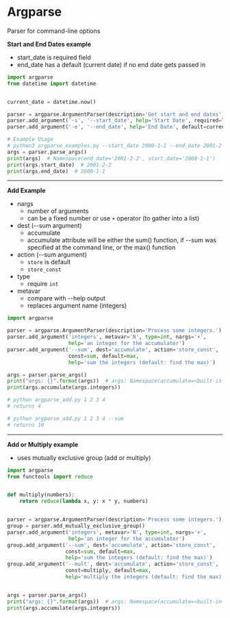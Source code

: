 # Argparse

Parser for command-line options

**Start and End Dates example**
- start_date is required field
- end_date has a default (current date) if no end date gets passed in
```python
import argparse
from datetime import datetime


current_date = datetime.now()

parser = argparse.ArgumentParser(description='Get start and end dates')
parser.add_argument('-s', '--start_date', help='Start Date', required=True)
parser.add_argument('-e', '--end_date', help='End Date', default=current_date.strftime('%Y-%m-%d'))

# Example Usage
# python3 argparse_examples.py --start_date 2000-1-1 --end_date 2001-2-2
args = parser.parse_args()
print(args)  # Namespace(end_date='2001-2-2', start_date='2000-1-1')
print(args.start_date)  # 2001-2-2
print(args.end_date)  # 2000-1-1
```
---

**Add Example**
- nargs
  - number of arguments
  - can be a fixed number or use `+` operator (to gather into a list)
- dest (--sum argument)
  - accumulate
  - accumulate attribute will be either the sum() function, if --sum was specified at the command line, or the max() function
- action (--sum argument)
    - `store` is default
    - `store_const`
- type
  - require `int`
- metavar
  - compare with --help output
  - replaces argument name (integers)  
```python
import argparse

parser = argparse.ArgumentParser(description='Process some integers.')
parser.add_argument('integers', metavar='N', type=int, nargs='+',
                    help='an integer for the accumulator')
parser.add_argument('--sum', dest='accumulate', action='store_const',
                    const=sum, default=max,
                    help='sum the integers (default: find the max)')

args = parser.parse_args()
print("args: {}".format(args))  # args: Namespace(accumulate=<built-in function sum>, integers=[2, 3, 1])
print(args.accumulate(args.integers))

# python argparse_add.py 1 2 3 4
# returns 4

# python argparse_add.py 1 2 3 4 --sum
# returns 10
```
---

**Add or Multiply example**
- uses mutually exclusive group (add or multiply)
```python
import argparse
from functools import reduce


def multiply(numbers):
    return reduce(lambda x, y: x * y, numbers)


parser = argparse.ArgumentParser(description='Process some integers.')
group = parser.add_mutually_exclusive_group()
parser.add_argument('integers', metavar='N', type=int, nargs='+',
                    help='an integer for the accumulator')
group.add_argument('--sum', dest='accumulate', action='store_const',
                   const=sum, default=max,
                   help='sum the integers (default: find the max)')
group.add_argument('--mult', dest='accumulate', action='store_const',
                   const=multiply, default=max,
                   help='multiply the integers (default: find the max)')


args = parser.parse_args()
print("args: {}".format(args))  # args: Namespace(accumulate=<built-in function sum>, integers=[2, 3, 1])
print(args.accumulate(args.integers))
```
